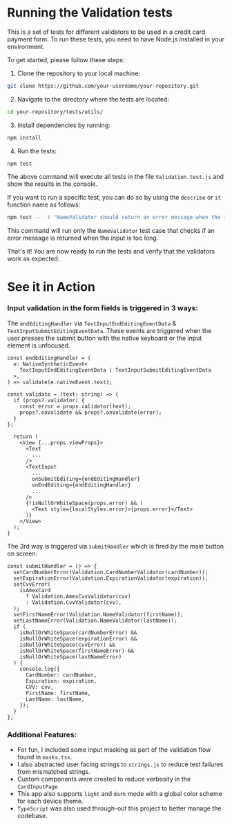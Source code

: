 # Running the Validation tests
This is a set of tests for different validators to be used in a credit card payment form. To run these tests, you need to have Node.js installed in your environment.

To get started, please follow these steps:

1. Clone the repository to your local machine:

```bash
git clone https://github.com/your-username/your-repository.git
```

2. Navigate to the directory where the tests are located:
```bash
cd your-repository/tests/utils/
```

3. Install dependencies by running:
```bash
npm install
```

4. Run the tests:
```bash
npm test
```
The above command will execute all tests in the file `Validation.test.js` and show the results in the console.

If you want to run a specific test, you can do so by using the `describe` or `it` function name as follows:

```bash
npm test -- -t 'NameValidator should return an error message when the input is too long'
```
This command will run only the `NameValidator` test case that checks if an error message is returned when the input is too long.

That's it! You are now ready to run the tests and verify that the validators work as expected.

# See it in Action

### Input validation in the form fields is triggered in 3 ways:
The `endEditingHandler` via `TextInputEndEditingEventData` & `TextInputSubmitEditingEventData`. These events are triggered when the user presses the submit button with the native keyboard or the input element is unfocused.
```
const endEditingHandler = (
  e: NativeSyntheticEvent<
    TextInputEndEditingEventData | TextInputSubmitEditingEventData
  >,
) => validate(e.nativeEvent.text);

const validate = (text: string) => {
  if (props?.validator) {
    const error = props.validator(text);
    props?.onValidate && props?.onValidate(error);
  }
};

  return (
    <View {...props.viewProps}>
      <Text 
        ...
      />
      <TextInput
        ...
        onSubmitEditing={endEditingHandler}
        onEndEditing={endEditingHandler}
        ...
      />
      {!isNullOrWhiteSpace(props.error) && (
        <Text style={localStyles.error}>{props.error}</Text>
      )}
    </View>
  );
}
```

The 3rd way is triggered via `submitHandler` which is fired by the main button on screen:

```
const submitHandler = () => {
  setCardNumberError(Validation.CardNumberValidator(cardNumber));
  setExpirationError(Validation.ExpirationValidator(expiration));
  setCvvError(
    isAmexCard
      ? Validation.AmexCvvValidator(cvv)
      : Validation.CvvValidator(cvv),
  );
  setFirstNameError(Validation.NameValidator(firstName));
  setLastNameError(Validation.NameValidator(lastName));
  if (
    isNullOrWhiteSpace(cardNumberError) &&
    isNullOrWhiteSpace(expirationError) &&
    isNullOrWhiteSpace(cvvError) &&
    isNullOrWhiteSpace(firstNameError) &&
    isNullOrWhiteSpace(lastNameError)
  ) {
    console.log({
      CardNumber: cardNumber,
      Expiration: expiration,
      CVV: cvv,
      FirstName: firstName,
      LastName: lastName,
    });
  }
};
```

### Additional Features:

- For fun, I included some input masking as part of the validation flow found in `masks.tsx`.
- I also abstracted user facing strings to `strings.js` to reduce test failures from mismatched strings.
- Custom components were created to reduce verbosity in the `CardInputPage`
- This app also supports `light` and `dark` mode with a global color scheme for each device theme.
- `TypeScript` was also used through-out this project to better manage the codebase.
